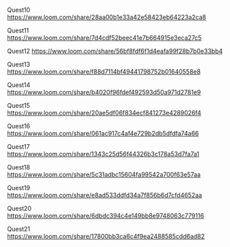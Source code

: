 Quest10 https://www.loom.com/share/28aa00b1e33a42e58423eb64223a2ca8

Quest11 https://www.loom.com/share/7d4cdf52beec41e7b664915e3eca27c5

Quest12 https://www.loom.com/share/56bf8fdf6f1d4eafa99f28b7b0e33bb4

Quest13 https://www.loom.com/share/f88d7114bf49441798752b01640558e8

Quest14 https://www.loom.com/share/b4020f96fdef492593d50a971d2781e9

Quest15 https://www.loom.com/share/20ae5df06f834ecf841273e4289026f4

Quest16 https://www.loom.com/share/061ac917c4af4e729b2db5dfdfa74a66

Quest17 https://www.loom.com/share/1343c25d56f44326b3c178a53d7fa7a1

Quest18 https://www.loom.com/share/5c31adbc15604fa99542a700f63e57aa

Quest19 https://www.loom.com/share/e8ad533ddfd34a7f856b6d7cfd4652aa

Quest20 https://www.loom.com/share/6dbdc394c4e149bb8e9748063c779116

Quest21 https://www.loom.com/share/17800bb3ca6c4f9ea2488585cdd6ad82